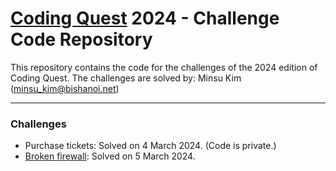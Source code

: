 # [Coding Quest](https://codingquest.io) 2024 - Challenge Code Repository

This repository contains the code for the challenges of the 2024 edition of Coding Quest.
The challenges are solved by: Minsu Kim ([minsu_kim@bishanoi.net](mailto:minsu_kim@bishanoi.net))

---

### Challenges

- Purchase tickets: Solved on 4 March 2024. (Code is private.)
- [Broken firewall](./src/02.ts): Solved on 5 March 2024.
<!--
- [](./src/03.ts): Solved on March 6, 2024.
- [](./src/04.ts): Solved on 7 March 2024.
- [](./src/05.ts): Solved on 8 March 2024.
- [](./src/06.ts): Solved on 11 March 2024.
- [](./src/07.ts): Solved on 12 March 2024.
- [](./src/08.ts): Solved on 13 March 2024.
- [](./src/09.ts): Solved on 14 March 2024.
- [](./src/10.ts): Solved on 15 March 2024.
  -->
